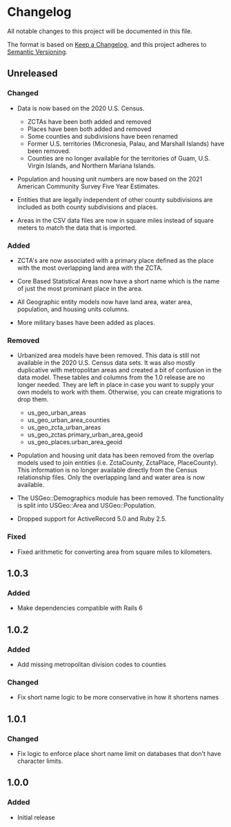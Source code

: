 # Changelog
All notable changes to this project will be documented in this file.

The format is based on [Keep a Changelog](https://keepachangelog.com/en/1.0.0/),
and this project adheres to [Semantic Versioning](https://semver.org/spec/v2.0.0.html).

## Unreleased

### Changed

- Data is now based on the 2020 U.S. Census.
  * ZCTAs have been both added and removed
  * Places have been both added and removed
  * Some counties and subdivisions have been renamed
  * Former U.S. territories (Micronesia, Palau, and Marshall Islands) have been removed.
  * Counties are no longer available for the territories of Guam, U.S. Virgin Islands, and Northern Mariana Islands.

- Population and housing unit numbers are now based on the 2021 American Community Survey Five Year Estimates.

- Entities that are legally independent of other county subdivisions are included as both county subdivisions and places.

- Areas in the CSV data files are now in square miles instead of square meters to match the data that is imported.

### Added

- ZCTA's are now associated with a primary place defined as the place with the most overlapping land area with the ZCTA.

- Core Based Statistical Areas now have a short name which is the name of just the most prominant place in the area.

- All Geographic entity models now have land area, water area, population, and housing units columns.

- More military bases have been added as places.

### Removed

- Urbanized area models have been removed. This data is still not available in the 2020 U.S. Census data sets. It was also mostly duplicative with metropolitan areas and created a bit of confusion in the data model. These tables and columns from the 1.0 release are no longer needed. They are left in place in case you want to supply your own models to work with them. Otherwise, you can create migrations to drop them.
  * us_geo_urban_areas
  * us_geo_urban_area_counties
  * us_geo_zcta_urban_areas
  * us_geo_zctas.primary_urban_area_geoid
  * us_geo_places.urban_area_geoid

- Population and housing unit data has been removed from the overlap models used to join entities (i.e. ZctaCounty, ZctaPlace, PlaceCounty). This information is no longer available directly from the Census relationship files. Only the overlapping land and water area is now available.

- The USGeo::Demographics module has been removed. The functionality is split into USGeo::Area and USGeo::Population.

- Dropped support for ActiveRecord 5.0 and Ruby 2.5.

### Fixed

- Fixed arithmetic for converting area from square miles to kilometers.

## 1.0.3

### Added

- Make dependencies compatible with Rails 6

## 1.0.2

### Added

- Add missing metropolitan division codes to counties

### Changed

- Fix short name logic to be more conservative in how it shortens names

## 1.0.1

### Changed

- Fix logic to enforce place short name limit on databases that don't have character limits.

## 1.0.0

### Added

- Initial release
